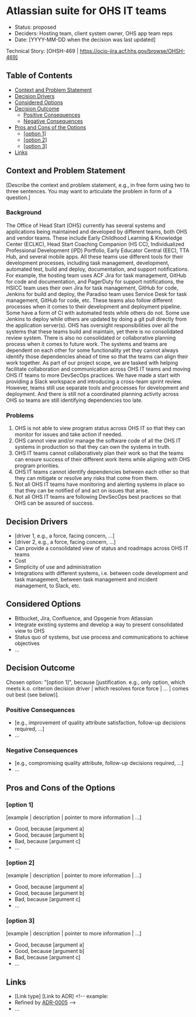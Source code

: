 # Atlassian suite for OHS IT teams
<!-- Source: https://raw.githubusercontent.com/adr/madr/master/template/template.md -->

* Status: proposed
* Deciders: Hosting team, client system owner, OHS app team reps
* Date: [YYYY-MM-DD when the decision was last updated] <!-- optional -->

Technical Story: [OHSH-469 | https://ocio-jira.acf.hhs.gov/browse/OHSH-469]

## Table of Contents

<!-- toc -->

* [Context and Problem Statement](#context-and-problem-statement)
* [Decision Drivers](#decision-drivers-)
* [Considered Options](#considered-options)
* [Decision Outcome](#decision-outcome)
  * [Positive Consequences](#positive-consequences-)
  * [Negative Consequences](#negative-consequences-)
* [Pros and Cons of the Options](#pros-and-cons-of-the-options-)
  * [[option 1]](#option-1)
  * [[option 2]](#option-2)
  * [[option 3]](#option-3)
* [Links](#links-)

<!-- Regenerate with "pre-commit run -a markdown-toc" -->

<!-- tocstop -->

## Context and Problem Statement

[Describe the context and problem statement, e.g., in free form using two to
three sentences. You may want to articulate the problem in form of a question.]

### Background

The Office of Head Start (OHS) currently has several systems and applications being maintained and developed by different teams, both OHS and vendor teams. These include Early Childhood Learning & Knowledge Center (ECLKC), Head Start Coaching Companion (HS CC), Individualized Professional Development (iPD) Portfolio, Early Educator Central (EEC), TTA Hub, and several mobile apps. 
All these teams use different tools for their development processes, including task management, development, automated test, build and deploy, documentation, and support notifications. For example, the hosting team uses ACF Jira for task management, GitHub for code and documentation, and PagerDuty for support notifications, the HSICC team uses their own Jira for task management, GitHub for code, Jenkins for build and deploy, the Paradiso team uses Service Desk for task management, GitHub for code, etc.
These teams also follow different processes when it comes to their development and deployment pipeline. Some have a form of CI with automated tests while others do not. Some use Jenkins to deploy while others are updated by doing a git pull directly from the application server(s).
OHS has oversight responsibilities over all the systems that these teams build and maintain, yet there is no consolidated review system. There is also no consolidated or collaborative planning process when it comes to future work. The systems and teams are dependent on each other for some functionality yet they cannot always identify those dependencies ahead of time so that the teams can align their work together.
As part of our project scope, we are tasked with helping facilitate collaboration and communication across OHS IT teams and moving OHS IT teams to more DevSecOps practices. We have made a start with providing a Slack workspace and introducing a cross-team sprint review. However, teams still use separate tools and processes for development and deployment. And there is still not a coordinated planning activity across OHS so teams are still identifying dependencies too late.

### Problems
1. OHS is not able to view program status across OHS IT so that they can monitor for issues and take action if needed.
1. OHS cannot view and/or manage the software code of all the OHS IT systems in production so that they can own the systems in truth.
1. OHS IT teams cannot collaboratively plan their work so that the teams can ensure success of their different work items while aligning with OHS program priorities.
1. OHS IT teams cannot identify dependencies between each other so that they can mitigate or resolve any risks that come from them.
1. Not all OHS IT teams have monitoring and alerting systems in place so that they can be notified of and act on issues that arise.
1. Not all OHS IT teams are following DevSecOps best practices so that OHS can be assured of success.

## Decision Drivers <!-- optional -->

* [driver 1, e.g., a force, facing concern, …]
* [driver 2, e.g., a force, facing concern, …]
* Can provide a consolidated view of status and roadmaps across OHS IT teams
* Cost
* Simplicity of use and administration
* Integrations with different systems, i.e. between code development and task management, between task management and incident management, to Slack, etc.

## Considered Options

* Bitbucket, Jira, Confluence, and Opsgenie from Atlassian
* Integrate existing systems and develop a way to present consolidated view to OHS
* Status quo of systems, but use process and communications to achieve objectives
* … <!-- numbers of options can vary -->

## Decision Outcome

Chosen option: "[option 1]", because [justification. e.g., only option, which
meets k.o. criterion decision driver | which resolves force force | … | comes
out best (see below)].

### Positive Consequences <!-- optional -->

* [e.g., improvement of quality attribute satisfaction, follow-up decisions
  required, …]
* …

### Negative Consequences <!-- optional -->

* [e.g., compromising quality attribute, follow-up decisions required, …]
* …

## Pros and Cons of the Options <!-- optional -->

### [option 1]

[example | description | pointer to more information | …] <!-- optional -->

* Good, because [argument a]
* Good, because [argument b]
* Bad, because [argument c]
* … <!-- numbers of pros and cons can vary -->

### [option 2]

[example | description | pointer to more information | …] <!-- optional -->

* Good, because [argument a]
* Good, because [argument b]
* Bad, because [argument c]
* … <!-- numbers of pros and cons can vary -->

### [option 3]

[example | description | pointer to more information | …] <!-- optional -->

* Good, because [argument a]
* Good, because [argument b]
* Bad, because [argument c]
* … <!-- numbers of pros and cons can vary -->

## Links <!-- optional -->

* [Link type] [Link to ADR] <!-- example:
* Refined by [ADR-0005](0005-example.md) -->
* … <!-- numbers of links can vary -->
